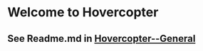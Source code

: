# Welcome to Hovercopter

## See Readme.md in [Hovercopter--General](https://github.com/matthartpi/Hovercopter/tree/master/Hovercopter%20-%20General)

